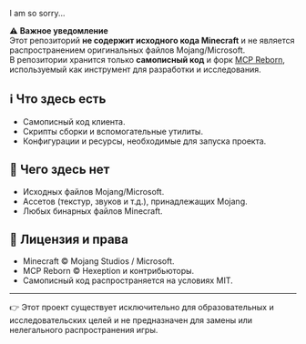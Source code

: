 I am so sorry...






⚠️ **Важное уведомление**  
Этот репозиторий **не содержит исходного кода Minecraft** и не является распространением оригинальных файлов Mojang/Microsoft.  
В репозитории хранится только **самописный код** и форк [MCP Reborn](https://github.com/Hexeption/MCP-Reborn), используемый как инструмент для разработки и исследования.  

## ℹ️ Что здесь есть
- Самописный код клиента.
- Скрипты сборки и вспомогательные утилиты.
- Конфигурации и ресурсы, необходимые для запуска проекта.  

## 🚫 Чего здесь нет
- Исходных файлов Mojang/Microsoft.
- Ассетов (текстур, звуков и т.д.), принадлежащих Mojang.
- Любых бинарных файлов Minecraft.  

## 📜 Лицензия и права
- Minecraft © Mojang Studios / Microsoft.  
- MCP Reborn © Hexeption и контрибьюторы.  
- Самописный код распространяется на условиях MIT.  

---

👉 Этот проект существует исключительно для образовательных и исследовательских целей и не предназначен для замены или нелегального распространения игры.
